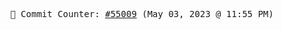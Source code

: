 <p align="center">
    <samp>
        📮 Commit Counter: <a href="https://github.com/Javascript-void0/Javascript-void0/commits/main">#55009</a> (May 03, 2023 @ 11:55 PM)
    </samp>
</p>